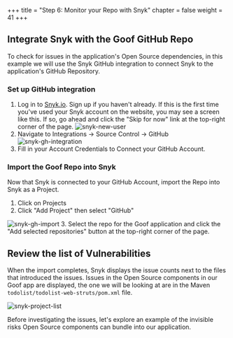 +++
title = "Step 6: Monitor your Repo with Snyk"
chapter = false
weight = 41
+++

## Integrate Snyk with the Goof GitHub Repo

To check for issues in the application's Open Source dependencies, in this example we will use the Snyk GitHub integration to connect Snyk to the application's GitHub Repository.

### Set up GitHub integration

1. Log in to [Snyk.io](https://snyk.co/ImmersionDay-Containers-Jun23). Sign up if you haven't already.
If this is the first time you've used your Snyk account on the website, you may see a screen like this. If so, go ahead and click the "Skip for now" link at the top-right corner of the page.
![snyk-new-user](/images/snyk-gh-new.png)
2. Navigate to Integrations -> Source Control -> GitHub
![snyk-gh-integration](/images/snyk-gh-integration.png)
3. Fill in your Account Credentials to Connect your GitHub Account.

### Import the Goof Repo into Snyk
Now that Snyk is connected to your GitHub Account, import the Repo into Snyk as a Project.

1. Click on Projects
2. Click "Add Project" then select "GitHub"

![snyk-gh-import](/images/snyk-gh-import.png)
3. Select the repo for the Goof application and click the "Add selected repositories" button at the top-right corner of the page.

## Review the list of Vulnerabilities

When the import completes, Snyk displays the issue counts next to the files that introduced the issues. Issues in the Open Source components in our Goof app are displayed, the one we will be looking at are in the Maven `todolist/todolist-web-struts/pom.xml` file.

![snyk-project-list](/images/snyk-project-list.png)

Before investigating the issues, let's explore an example of the invisible risks Open Source components can bundle into our application.
